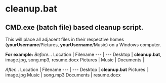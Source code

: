 # cleanup.bat

## CMD.exe (batch file) based cleanup script. 

This will place all adjacent files in their respective homes (**yourUsername**/Pictures, **yourUsername**/Music) on a Windows computer.

**For example:**
_Before..._
Location | Filename
--- | --- 
Desktop | **cleanup.bat**, image.jpg, song.mp3, resume.docx
Pictures | 
Music | 
Documents |


_After..._
Location | Filename
--- | --- 
Desktop | **cleanup.bat**
Pictures | image.jpg
Music | song.mp3
Documents | resume.docx
